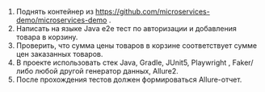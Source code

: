 1. Поднять контейнер из https://github.com/microservices-demo/microservices-demo .
2. Написать на языке Java e2e тест по авторизации и добавления товара в корзину.
3. Проверить, что сумма цены товаров в корзине соответствует сумме цен заказанных товаров.
4. В проекте использовать стек Java, Gradle, JUnit5, Playwright , Faker/ либо любой другой генератор данных, Allure2.
5. После прохождения тестов должен формироваться Allure-отчет.
